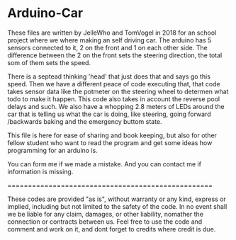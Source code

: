 # Arduino-Car

These files are written by JelleWho and TomVogel in 2018 for an school project where we where making an self driving car. The arduino has 5 sensors connected to it, 2 on the front and 1 on each other side. The difference between the 2 on the front sets the steering direction, the total som of them sets the speed. 

There is a septead thinking 'head' that just does that and says go this speed. Then we have a different peace of code executing that, that code takes sensor data like the potmeter on the steering wheel to determen what todo to make it happen. This code also takes in account the reverse pool delays and such. 
We also have a whopping 2.8 meters of LEDs around the car that is telling us what the car is doing, like steering, going forward /backwards baking and the emergency buttom state. 



This file is here for ease of sharing and book keeping, but also for other fellow student who want to read the program and get some ideas how programming for an arduino is.

You can form me if we made a mistake. And you can contact me if information is missing.



==================================================

These codes are provided "as is", without warranty or any kind, express or implied, including but not limited to the safety of the code. In no event shall we be liable for any claim, damages, or other liability, nomather the connection or contracts between us. Feel free to use the code and comment and work on it, and dont forget to credits where credit is due.